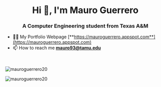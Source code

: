 <h1 align="center">Hi 👋, I'm Mauro Guerrero</h1>
<h3 align="center">A Computer Engineering student from Texas A&M</h3>

- 👨‍💻 My Portfolio Webpage [**https://mauroguerrero.appspot.com**](https://mauroguerrero.appspot.com)
- 📫 How to reach me **mauro93@tamu.edu** 

<br />

<p><img align="center" src="https://github-readme-stats.vercel.app/api?username=mauroguerrero20&show_icons=true" alt="mauroguerrero20" /></p>

<p><img align="left" src="https://github-readme-stats.vercel.app/api/top-langs/?username=mauroguerrero20&layout=compact&hide=html" alt="mauroguerrero20" /></p>
